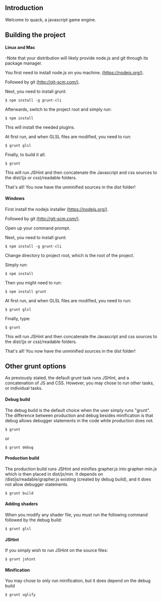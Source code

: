 ## Introduction
Welcome to quack, a javascript game engine. 

## Building the project

#### Linux and Mac

-Note that your distribution will likely provide node.js and git through its package manager.

You first need to install node.js on you machine. [(https://nodejs.org/)](https://nodejs.org/).

Followed by git [(http://git-scm.com/)](http://git-scm.com/).

Next, you need to install grunt:

	$ npm install -g grunt-cli
	
Afterwards, switch to the project root and simply run:

	$ npm install
	
This will install the needed plugins. 

At first run, and when GLSL files are modified, you need to run:
	
	$ grunt glsl

Finally, to build it all:

	$ grunt
	
This will run JSHint and then concatenate the Javascript and css sources to the dist/(js or css)/readable folders.

That's all! You now have the unminified sources in the dist folder!

#### Windows
First install the nodejs installer [(https://nodejs.org/)](https://nodejs.org/download/).

Followed by git [(http://git-scm.com/)](http://git-scm.com/).

Open up your command prompt.

Next, you need to install grunt:

	$ npm install -g grunt-cli

Change directory to project root, which is the root of the project.

Simply run:

	$ npm install

Then you might need to run:

	$ npm install grunt

At first run, and when GLSL files are modified, you need to run:
	
	$ grunt glsl

Finally, type:

	$ grunt
	
This will run JSHint and then concatenate the Javascript and css sources to the dist/(js or css)/readable folders.

That's all! You now have the unminified sources in the dist folder!



## Other grunt options
As previously stated, the default grunt task runs JSHint, and a concatenation of JS and CSS.
However, you may chose to run other tasks, or individual tasks.

	
#### Debug build
The debug build is the default choice when the user simply runs "grunt". The difference between production and debug besides
minification is that debug allows debugger statements in the code while production does not.

	$ grunt 
	
or

	$ grunt debug

#### Production build
The production build runs JSHint and minifies grapher.js into grapher-min.js which is then placed in dist/js/min.
It depends on /dist/js/readable/grapher.js existing (created by debug build), and it does not allow debugger statements.

	$ grunt build
	
	
#### Adding shaders 
When you modify any shader file, you must run the following command followed by the debug build:

	$ grunt glsl

#### JSHint
If you simply wish to run JSHint on the source files:

	$ grunt jshint
	
#### Minification
You may chose to only run minification, but it does depend on the debug build

	$ grunt uglify
	
